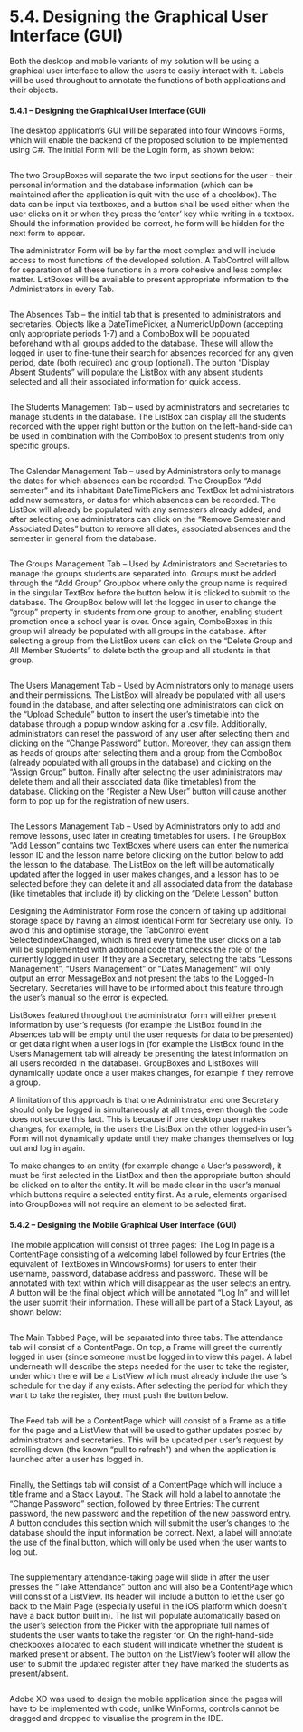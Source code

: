 # 5.4. Designing the Graphical User Interface (GUI)

Both the desktop and mobile variants of my solution will be using a graphical user interface to allow the users to easily interact with it. Labels will be used throughout to annotate the functions of both applications and their objects.

#### **5.4.1 – Designing the Graphical User Interface (GUI)**

The desktop application’s GUI will be separated into four Windows Forms, which will enable the backend of the proposed solution to be implemented using C#. The initial Form will be the Login form, as shown below:

<figure><img src="../.gitbook/assets/GUI Picture 1.jpg" alt=""><figcaption></figcaption></figure>

The two GroupBoxes will separate the two input sections for the user – their personal information and the database information (which can be maintained after the application is quit with the use of a checkbox). The data can be input via textboxes, and a button shall be used either when the user clicks on it or when they press the ‘enter’ key while writing in a textbox. Should the information provided be correct, he form will be hidden for the next form to appear.

The administrator Form will be by far the most complex and will include access to most functions of the developed solution. A TabControl will allow for separation of all these functions in a more cohesive and less complex matter. ListBoxes will be available to present appropriate information to the Administrators in every Tab.

<figure><img src="../.gitbook/assets/GUI Picture 2.jpg" alt=""><figcaption></figcaption></figure>

The Absences Tab – the initial tab that is presented to administrators and secretaries. Objects like a DateTimePicker, a NumericUpDown (accepting only appropriate periods 1-7) and a ComboBox will be populated beforehand with all groups added to the database. These will allow the logged in user to fine-tune their search for absences recorded for any given period, date (both required) and group (optional). The button “Display Absent Students” will populate the ListBox with any absent students selected and all their associated information for quick access.

<figure><img src="../.gitbook/assets/GUI Picture 3.jpg" alt=""><figcaption></figcaption></figure>

The Students Management Tab – used by administrators and secretaries to manage students in the database. The ListBox can display all the students recorded with the upper right button or the button on the left-hand-side can be used in combination with the ComboBox to present students from only specific groups.

<figure><img src="../.gitbook/assets/GUI Picture 4.jpg" alt=""><figcaption></figcaption></figure>

The Calendar Management Tab – used by Administrators only to manage the dates for which absences can be recorded. The GroupBox “Add semester” and its inhabitant DateTimePickers and TextBox let administrators add new semesters, or dates for which absences can be recorded. The ListBox will already be populated with any semesters already added, and after selecting one administrators can click on the “Remove Semester and Associated Dates” button to remove all dates, associated absences and the semester in general from the database.

<figure><img src="../.gitbook/assets/GUI Picture 5.jpg" alt=""><figcaption></figcaption></figure>

The Groups Management Tab – Used by Administrators and Secretaries to manage the groups students are separated into. Groups must be added through the “Add Group” Groupbox where only the group name is required in the singular TextBox before the button below it is clicked to submit to the database. The GroupBox below will let the logged in user to change the “group” property in students from one group to another, enabling student promotion once a school year is over. Once again, ComboBoxes in this group will already be populated with all groups in the database. After selecting a group from the ListBox users can click on the “Delete Group and All Member Students” to delete both the group and all students in that group.

<figure><img src="../.gitbook/assets/GUI Picture 6.jpg" alt=""><figcaption></figcaption></figure>

The Users Management Tab – Used by Administrators only to manage users and their permissions. The ListBox will already be populated with all users found in the database, and after selecting one administrators can click on the “Upload Schedule” button to insert the user’s timetable into the database through a popup window asking for a .csv file. Additionally, administrators can reset the password of any user after selecting them and clicking on the “Change Password” button. Moreover, they can assign them as heads of groups after selecting them and a group from the ComboBox (already populated with all groups in the database) and clicking on the “Assign Group” button. Finally after selecting the user administrators may delete them and all their associated data (like timetables) from the database. Clicking on the “Register a New User” button will cause another form to pop up for the registration of new users.

<figure><img src="../.gitbook/assets/GUI Picture 7 (1).jpg" alt=""><figcaption></figcaption></figure>

The Lessons Management Tab – Used by Administrators only to add and remove lessons, used later in creating timetables for users. The GroupBox “Add Lesson” contains two TextBoxes where users can enter the numerical lesson ID and the lesson name before clicking on the button below to add the lesson to the database. The ListBox on the left will be automatically updated after the logged in user makes changes, and a lesson has to be selected before they can delete it and all associated data from the database (like timetables that include it) by clicking on the “Delete Lesson” button.

Designing the Administrator Form rose the concern of taking up additional storage space by having an almost identical Form for Secretary use only. To avoid this and optimise storage, the TabControl event SelectedIndexChanged, which is fired every time the user clicks on a tab will be supplemented with additional code that checks the role of the currently logged in user. If they are a Secretary, selecting the tabs “Lessons Management”, “Users Management” or “Dates Management” will only output an error MessageBox and not present the tabs to the Logged-In Secretary. Secretaries will have to be informed about this feature through the user’s manual so the error is expected.

ListBoxes featured throughout the administrator form will either present information by user’s requests (for example the ListBox found in the Absences tab will be empty until the user requests for data to be presented) or get data right when a user logs in (for example the ListBox found in the Users Management tab will already be presenting the latest information on all users recorded in the database). GroupBoxes and ListBoxes will dynamically update once a user makes changes, for example if they remove a group.

A limitation of this approach is that one Administrator and one Secretary should only be logged in simultaneously at all times, even though the code does not secure this fact. This is because if one desktop user makes changes, for example, in the users the ListBox on the other logged-in user’s Form will not dynamically update until they make changes themselves or log out and log in again.

To make changes to an entity (for example change a User’s password), it must be first selected in the ListBox and then the appropriate button should be clicked on to alter the entity. It will be made clear in the user’s manual which buttons require a selected entity first. As a rule, elements organised into GroupBoxes will not require an element to be selected first.

#### **5.4.2 – Designing the Mobile Graphical User Interface (GUI)**

The mobile application will consist of three pages: The Log In page is a ContentPage consisting of a welcoming label followed by four Entries (the equivalent of TextBoxes in WindowsForms) for users to enter their username, password, database address and password. These will be annotated with text within which will disappear as the user selects an entry. A button will be the final object which will be annotated “Log In” and will let the user submit their information. These will all be part of a Stack Layout, as shown below:

<figure><img src="../.gitbook/assets/GUI Picture 8.png" alt=""><figcaption></figcaption></figure>

The Main Tabbed Page, will be separated into three tabs: The attendance tab will consist of a ContentPage. On top, a Frame will greet the currently logged in user (since someone must be logged in to view this page). A label underneath will describe the steps needed for the user to take the register, under which there will be a ListView which must already include the user’s schedule for the day if any exists. After selecting the period for which they want to take the register, they must push the button below.

<figure><img src="../.gitbook/assets/GUI Picture 9.png" alt=""><figcaption></figcaption></figure>

The Feed tab will be a ContentPage which will consist of a Frame as a title for the page and a ListView that will be used to gather updates posted by administrators and secretaries. This will be updated per user’s request by scrolling down (the known “pull to refresh”) and when the application is launched after a user has logged in.

<figure><img src="../.gitbook/assets/GUI Picture 10.png" alt=""><figcaption></figcaption></figure>

Finally, the Settings tab will consist of a ContentPage which will include a title frame and a Stack Layout. The Stack will hold a label to annotate the “Change Password” section, followed by three Entries: The current password, the new password and the repetition of the new password entry. A button concludes this section which will submit the user’s changes to the database should the input information be correct. Next, a label will annotate the use of the final button, which will only be used when the user wants to log out.

<figure><img src="../.gitbook/assets/GUI Picture 11.png" alt=""><figcaption></figcaption></figure>

The supplementary attendance-taking page will slide in after the user presses the “Take Attendance” button and will also be a ContentPage which will consist of a ListView. Its header will include a button to let the user go back to the Main Page (especially useful in the iOS platform which doesn’t have a back button built in). The list will populate automatically based on the user’s selection from the Picker with the appropriate full names of students the user wants to take the register for. On the right-hand-side checkboxes allocated to each student will indicate whether the student is marked present or absent. The button on the ListView’s footer will allow the user to submit the updated register after they have marked the students as present/absent.

<figure><img src="../.gitbook/assets/GUI Picture 12.png" alt=""><figcaption></figcaption></figure>

Adobe XD was used to design the mobile application since the pages will have to be implemented with code; unlike WinForms, controls cannot be dragged and dropped to visualise the program in the IDE.
